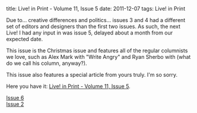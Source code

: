 title: Live! in Print - Volume 11, Issue 5
date: 2011-12-07
tags: Live! in Print

Due to... creative differences and politics... issues 3 and 4 had a different
set of editors and designers than the first two issues. As such, the next Live!
I had any input in was issue 5, delayed about a month from our expected date.

This issue is the Christmas issue and features all of the regular columnists we
love, such as Alex Mark with "Write Angry" and Ryan Sherbo with (what do we call
his column, anyway?).

This issue also features a special article from yours truly. I'm so sorry.

Here you have it: [Live! in Print - Volume 11, Issue 5](/resource/lip5.pdf).

<div class='next-post'><a href='/blog/2012-02-08-lip-6'>Issue 6</a></div>
<div class='prev-post'><a href='/blog/2011-09-28-lip-2'>Issue 2</a></div>
